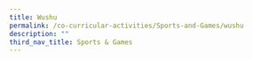 ```yaml
---
title: Wushu
permalink: /co-curricular-activities/Sports-and-Games/wushu
description: ""
third_nav_title: Sports & Games
---
```

